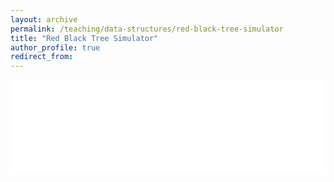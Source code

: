 ```yaml
---
layout: archive
permalink: /teaching/data-structures/red-black-tree-simulator
title: "Red Black Tree Simulator"
author_profile: true
redirect_from: 
---
```


<iframe id="dynamic-iframe" src="../../../files/data_structures/slides/Bolum_10_AgacRB.html" width="100%" style="border: none;"></iframe>

<script>
  const iframe = document.getElementById('dynamic-iframe');
  iframe.onload = () => {
    iframe.style.height = iframe.contentWindow.document.body.scrollHeight + 'px';
  };
</script>
